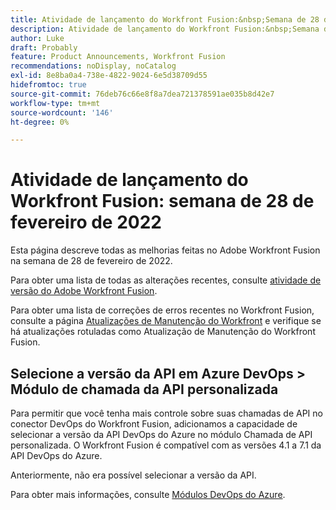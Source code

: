 ```yaml
---
title: Atividade de lançamento do Workfront Fusion:&nbsp;Semana de 28 de fevereiro de 2022
description: Atividade de lançamento do Workfront Fusion:&nbsp;Semana de 28 de fevereiro de 2022
author: Luke
draft: Probably
feature: Product Announcements, Workfront Fusion
recommendations: noDisplay, noCatalog
exl-id: 8e8ba0a4-738e-4822-9024-6e5d38709d55
hidefromtoc: true
source-git-commit: 76deb76c66e8f8a7dea721378591ae035b8d42e7
workflow-type: tm+mt
source-wordcount: '146'
ht-degree: 0%

---
```


# Atividade de lançamento do Workfront Fusion: semana de 28 de fevereiro de 2022

Esta página descreve todas as melhorias feitas no Adobe Workfront Fusion na semana de 28 de fevereiro de 2022.

Para obter uma lista de todas as alterações recentes, consulte [atividade de versão do Adobe Workfront Fusion](../../../product-announcements/product-releases/fusion-release-activity/fusion-release-activity.md).

Para obter uma lista de correções de erros recentes no Workfront Fusion, consulte a página [Atualizações de Manutenção do Workfront](https://experienceleague.adobe.com/docs/workfront-known-issues/releases/current-updates.html) e verifique se há atualizações rotuladas como Atualização de Manutenção do Workfront Fusion.

## Selecione a versão da API em Azure DevOps > Módulo de chamada da API personalizada

Para permitir que você tenha mais controle sobre suas chamadas de API no conector DevOps do Workfront Fusion, adicionamos a capacidade de selecionar a versão da API DevOps do Azure no módulo Chamada de API personalizada. O Workfront Fusion é compatível com as versões 4.1 a 7.1 da API DevOps do Azure.

Anteriormente, não era possível selecionar a versão da API.

Para obter mais informações, consulte [Módulos DevOps do Azure](../../../workfront-fusion/apps-and-their-modules/azure-dev-ops.md).
